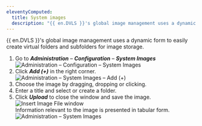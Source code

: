```yaml
---
eleventyComputed:
  title: System images
  description: "{{ en.DVLS }}'s global image management uses a dynamic form to easily create virtual folders and subfolders for image storage."
---
```

{{ en.DVLS }}'s global image management uses a dynamic form to easily create virtual folders and subfolders for image storage.

1. Go to ***Administration*** – ***Configuration*** – ***System Images***
![Administration – Configuration – System Images](https://webdevolutions.blob.core.windows.net/docs/en/server/ServerOp6059.png)  
1. Click ***Add (+)*** in the right corner.  
 ![Administration – System Images – Add (+)](https://webdevolutions.blob.core.windows.net/docs/en/server/ServerOp6061.png)  
1. Choose the image by dragging, dropping or clicking.
1. Enter a title and select or create a folder.  
1. Click ***Upload*** to close the window and save the image.  
 ![Insert Image File window](https://webdevolutions.blob.core.windows.net/docs/en/server/ServerOp6062.png)  
Information relevant to the image is presented in tabular form. 
 ![Administration – System Images](https://webdevolutions.blob.core.windows.net/docs/en/server/ServerOp6058.png)
